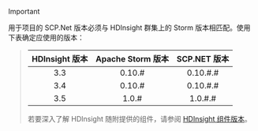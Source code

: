 > [!IMPORTANT]
用于项目的 SCP.Net 版本必须与 HDInsight 群集上的 Storm 版本相匹配。使用下表确定应使用的版本：
> 
> | HDInsight 版本 | Apache Storm 版本 | SCP.NET 版本 |
> |:---:|:---:|:---:|
> | 3\.3 |0\.10.# |0\.10.#.# |
> | 3\.4 |0\.10.# |0\.10.#.# |
> | 3\.5 |1\.0.# |1\.0.#.# |
> 
> 若要深入了解 HDInsight 随附提供的组件，请参阅 [HDInsight 组件版本](../articles/hdinsight/hdinsight-component-versioning.md)。
> 
> 

<!---HONumber=Mooncake_1219_2016-->